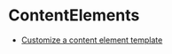 # ContentElements

* [Customize a content element template](//20BuildingWebsites/10ContentManagement/20CreateCustomContentElements/CustomizeAContentElementTemplate.md)
